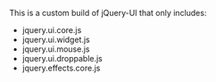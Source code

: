 This is a custom build of jQuery-UI that only includes:

- jquery.ui.core.js
- jquery.ui.widget.js
- jquery.ui.mouse.js
- jquery.ui.droppable.js
- jquery.effects.core.js
